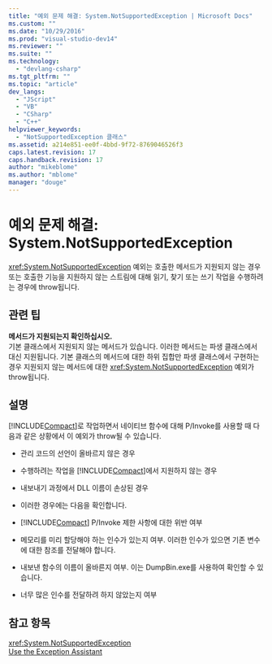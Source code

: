 ```yaml
---
title: "예외 문제 해결: System.NotSupportedException | Microsoft Docs"
ms.custom: ""
ms.date: "10/29/2016"
ms.prod: "visual-studio-dev14"
ms.reviewer: ""
ms.suite: ""
ms.technology: 
  - "devlang-csharp"
ms.tgt_pltfrm: ""
ms.topic: "article"
dev_langs: 
  - "JScript"
  - "VB"
  - "CSharp"
  - "C++"
helpviewer_keywords: 
  - "NotSupportedException 클래스"
ms.assetid: a214e851-ee0f-4bbd-9f72-8769046526f3
caps.latest.revision: 17
caps.handback.revision: 17
author: "mikeblome"
ms.author: "mblome"
manager: "douge"
---
```

# 예외 문제 해결: System.NotSupportedException
<xref:System.NotSupportedException> 예외는 호출한 메서드가 지원되지 않는 경우 또는 호출한 기능을 지원하지 않는 스트림에 대해 읽기, 찾기 또는 쓰기 작업을 수행하려는 경우에 throw됩니다.  
  
## 관련 팁  
 **메서드가 지원되는지 확인하십시오.**  
 기본 클래스에서 지원되지 않는 메서드가 있습니다. 이러한 메서드는 파생 클래스에서 대신 지원됩니다. 기본 클래스의 메서드에 대한 하위 집합만 파생 클래스에서 구현하는 경우 지원되지 않는 메서드에 대한 <xref:System.NotSupportedException> 예외가 throw됩니다.  
  
## 설명  
 [!INCLUDE[Compact](../extensibility/includes/compact_md.md)]로 작업하면서 네이티브 함수에 대해 P\/Invoke를 사용할 때 다음과 같은 상황에서 이 예외가 throw될 수 있습니다.  
  
-   관리 코드의 선언이 올바르지 않은 경우  
  
-   수행하려는 작업을 [!INCLUDE[Compact](../extensibility/includes/compact_md.md)]에서 지원하지 않는 경우  
  
-   내보내기 과정에서 DLL 이름이 손상된 경우  
  
-   이러한 경우에는 다음을 확인합니다.  
  
-   [!INCLUDE[Compact](../extensibility/includes/compact_md.md)] P\/Invoke 제한 사항에 대한 위반 여부  
  
-   메모리를 미리 할당해야 하는 인수가 있는지 여부. 이러한 인수가 있으면 기존 변수에 대한 참조를 전달해야 합니다.  
  
-   내보낸 함수의 이름이 올바른지 여부. 이는 DumpBin.exe를 사용하여 확인할 수 있습니다.  
  
-   너무 많은 인수를 전달하려 하지 않았는지 여부  
  
## 참고 항목  
 <xref:System.NotSupportedException>   
 [Use the Exception Assistant](../Topic/How%20to:%20Use%20the%20Exception%20Assistant.md)